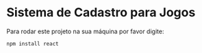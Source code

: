 # Sistema de Cadastro para Jogos

Para rodar este projeto na sua máquina por favor digite:

```
npm install react
```
